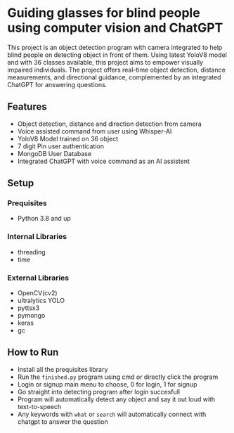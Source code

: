 # Guiding glasses for blind people using computer vision and ChatGPT
This project is an object detection program with camera integrated to help blind people on detecting object in front of them.
Using latest YoloV8 model and with 36 classes available, this project aims to empower visually impaired individuals. The project offers real-time object detection, distance measurements, and directional guidance, complemented by an integrated ChatGPT for answering questions.

## Features
- Object detection, distance and direction detection from camera 
- Voice assisted command from user using Whisper-AI
- YoloV8 Model trained on 36 object
- 7 digit Pin user authentication
- MongoDB User Database
- Integrated ChatGPT with voice command as an AI assistent 
  
## Setup
### Prequisites
- Python 3.8 and up

### Internal Libraries
- threading
- time
  
### External Libraries
- OpenCV(cv2)
- ultralytics YOLO
- pyttsx3
- pymongo
- keras
- gc

## How to Run
- Install all the prequisites library
- Run the `finished.py` program using cmd or directly click the program
- Login or signup main menu to choose, 0 for login, 1 for signup
- Go straight into detecting program after login succesfull
- Program will automatically detect any object and say it out loud with text-to-speech
- Any keywords with `what` or `search` will automatically connect with chatgpt to answer the question
